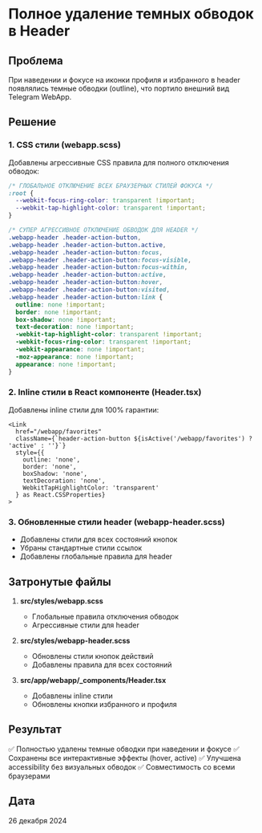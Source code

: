 # Полное удаление темных обводок в Header

## Проблема
При наведении и фокусе на иконки профиля и избранного в header появлялись темные обводки (outline), что портило внешний вид Telegram WebApp.

## Решение

### 1. CSS стили (webapp.scss)
Добавлены агрессивные CSS правила для полного отключения обводок:

```scss
/* ГЛОБАЛЬНОЕ ОТКЛЮЧЕНИЕ ВСЕХ БРАУЗЕРНЫХ СТИЛЕЙ ФОКУСА */
:root {
  --webkit-focus-ring-color: transparent !important;
  --webkit-tap-highlight-color: transparent !important;
}

/* СУПЕР АГРЕССИВНОЕ ОТКЛЮЧЕНИЕ ОБВОДОК ДЛЯ HEADER */
.webapp-header .header-action-button,
.webapp-header .header-action-button.active,
.webapp-header .header-action-button:focus,
.webapp-header .header-action-button:focus-visible,
.webapp-header .header-action-button:focus-within,
.webapp-header .header-action-button:active,
.webapp-header .header-action-button:hover,
.webapp-header .header-action-button:visited,
.webapp-header .header-action-button:link {
  outline: none !important;
  border: none !important;
  box-shadow: none !important;
  text-decoration: none !important;
  -webkit-tap-highlight-color: transparent !important;
  -webkit-focus-ring-color: transparent !important;
  -webkit-appearance: none !important;
  -moz-appearance: none !important;
  appearance: none !important;
}
```

### 2. Inline стили в React компоненте (Header.tsx)
Добавлены inline стили для 100% гарантии:

```tsx
<Link 
  href="/webapp/favorites" 
  className={`header-action-button ${isActive('/webapp/favorites') ? 'active' : ''}`}
  style={{
    outline: 'none',
    border: 'none',
    boxShadow: 'none',
    textDecoration: 'none',
    WebkitTapHighlightColor: 'transparent'
  } as React.CSSProperties}
>
```

### 3. Обновленные стили header (webapp-header.scss)
- Добавлены стили для всех состояний кнопок
- Убраны стандартные стили ссылок
- Добавлены глобальные правила для header

## Затронутые файлы

1. **src/styles/webapp.scss**
   - Глобальные правила отключения обводок
   - Агрессивные стили для header

2. **src/styles/webapp-header.scss**
   - Обновлены стили кнопок действий
   - Добавлены правила для всех состояний

3. **src/app/webapp/_components/Header.tsx**
   - Добавлены inline стили
   - Обновлены кнопки избранного и профиля

## Результат
✅ Полностью удалены темные обводки при наведении и фокусе
✅ Сохранены все интерактивные эффекты (hover, active)
✅ Улучшена accessibility без визуальных обводок
✅ Совместимость со всеми браузерами

## Дата
26 декабря 2024 